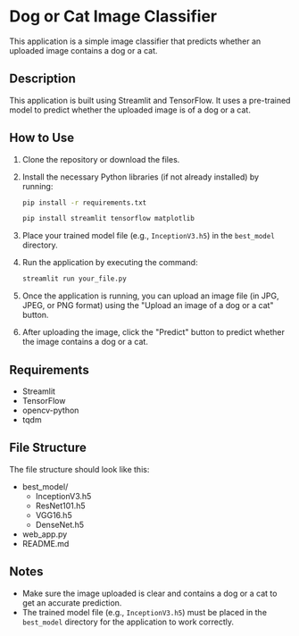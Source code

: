# Dog or Cat Image Classifier

This application is a simple image classifier that predicts whether an uploaded image contains a dog or a cat.

## Description

This application is built using Streamlit and TensorFlow. It uses a pre-trained model to predict whether the uploaded image is of a dog or a cat.

## How to Use

1. Clone the repository or download the files.
2. Install the necessary Python libraries (if not already installed) by running:

    ```bash
    pip install -r requirements.txt
    ```

    ```bash
    pip install streamlit tensorflow matplotlib
    ```

3. Place your trained model file (e.g., `InceptionV3.h5`) in the `best_model` directory.
4. Run the application by executing the command:

    ```bash
    streamlit run your_file.py
    ```

5. Once the application is running, you can upload an image file (in JPG, JPEG, or PNG format) using the "Upload an image of a dog or a cat" button.
6. After uploading the image, click the "Predict" button to predict whether the image contains a dog or a cat.

## Requirements

- Streamlit
- TensorFlow
- opencv-python
- tqdm

## File Structure

The file structure should look like this:

- best_model/
    - InceptionV3.h5
    - ResNet101.h5
    - VGG16.h5
    - DenseNet.h5
- web_app.py
- README.md


## Notes

- Make sure the image uploaded is clear and contains a dog or a cat to get an accurate prediction.
- The trained model file (e.g., `InceptionV3.h5`) must be placed in the `best_model` directory for the application to work correctly.
